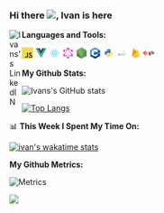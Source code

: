 ### Hi there <img src="https://media.giphy.com/media/hvRJCLFzcasrR4ia7z/giphy.gif" width="25px">, Ivan is here

<a href="https://www.linkedin.com/in/ivankatliarchuk/">
  <img align="left" alt="Ivans's LinkedIN" width="22px" src="https://raw.githubusercontent.com/peterthehan/peterthehan/master/assets/linkedin.svg" />
</a>

**Languages and Tools:**

<code><img height="20" src="https://raw.githubusercontent.com/github/explore/80688e429a7d4ef2fca1e82350fe8e3517d3494d/topics/javascript/javascript.png"></code>
<code><img height="20" src="https://raw.githubusercontent.com/github/explore/80688e429a7d4ef2fca1e82350fe8e3517d3494d/topics/vue/vue.png"></code>
<code><img height="20" src="https://raw.githubusercontent.com/github/explore/80688e429a7d4ef2fca1e82350fe8e3517d3494d/topics/react/react.png"></code>
<code><img height="20" src="https://raw.githubusercontent.com/github/explore/5c058a388828bb5fde0bcafd4bc867b5bb3f26f3/topics/graphql/graphql.png"></code>
<code><img height="20" src="https://raw.githubusercontent.com/github/explore/80688e429a7d4ef2fca1e82350fe8e3517d3494d/topics/nodejs/nodejs.png"></code>
<code><img height="20" src="https://raw.githubusercontent.com/github/explore/80688e429a7d4ef2fca1e82350fe8e3517d3494d/topics/cpp/cpp.png"></code>
<code><img height="20" src="https://raw.githubusercontent.com/github/explore/80688e429a7d4ef2fca1e82350fe8e3517d3494d/topics/python/python.png"></code>
<code><img height="20" src="https://raw.githubusercontent.com/github/explore/80688e429a7d4ef2fca1e82350fe8e3517d3494d/topics/mysql/mysql.png"></code>
<code><img height="20" src="https://raw.githubusercontent.com/github/explore/80688e429a7d4ef2fca1e82350fe8e3517d3494d/topics/firebase/firebase.png"></code>
<code><img height="20" src="https://raw.githubusercontent.com/github/explore/80688e429a7d4ef2fca1e82350fe8e3517d3494d/topics/git/git.png"></code>

**My Github Stats:**

![Ivans's GitHub stats](https://github-readme-stats.vercel.app/api?username=ivankatliarchuk&count_private=true&show_icons=true&include_all_commits=true&custom_title=stats)

[![Top Langs](https://github-readme-stats.vercel.app/api/top-langs/?username=ivankatliarchuk&layout=compact)](https://github-readme-stats.vercel.app/api/top-langs/?username=ivankatliachuk)

📊 **This Week I Spent My Time On:**

[![ivan's wakatime stats](https://github-readme-stats.vercel.app/api/wakatime?username=ivankatliarchuk)](https://github-readme-stats.vercel.app/api/wakatime?username=ivankatliarchuk)

**My Github Metrics:**

![Metrics](https://metrics.lecoq.io/ivankatliarchuk?template=classic&repositories=500&base.header=0&activity=1&stars=1&followup=1&gists=1&activity.limit=5&activity.days=14&activity.filter=all&activity.visibility=all&activity.timestamps=false&stars.limit=4&config.timezone=Europe%2FLondon)

![](https://visitor-badge.glitch.me/badge?page_id=ivankatliarchuk.ivankatliarchuk)

<!--END_SECTION:waka-->

<!--
**ivankatliarchuk/ivankatliarchuk** is a ✨ _special_ ✨ repository because its `README.md` (this file) appears on your GitHub profile.

Here are some ideas to get you started:

- 🔭 I’m currently working on ...
- 🌱 I’m currently learning ...
- 👯 I’m looking to collaborate on ...
- 🤔 I’m looking for help with ...
- 💬 Ask me about ...
- 📫 How to reach me: ...
- 😄 Pronouns: ...
- ⚡ Fun fact: ...
-->
